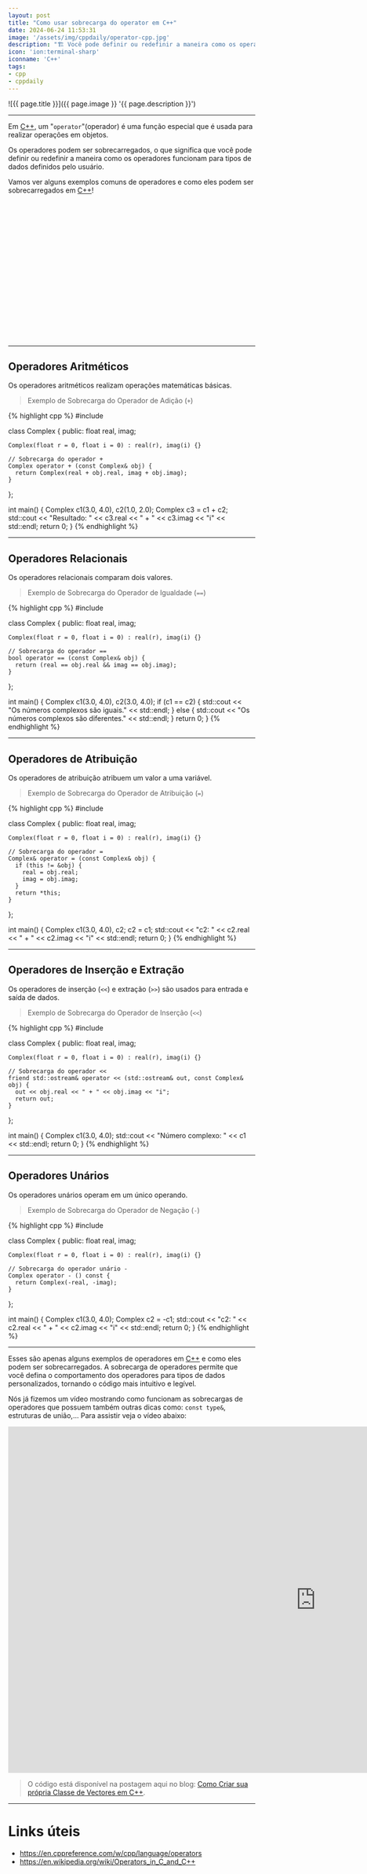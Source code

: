```yaml
---
layout: post
title: "Como usar sobrecarga do operator em C++"
date: 2024-06-24 11:53:31
image: '/assets/img/cppdaily/operator-cpp.jpg'
description: "🏗️ Você pode definir ou redefinir a maneira como os operadores funcionam para tipos de dados definidos pelo usuário."
icon: 'ion:terminal-sharp'
iconname: 'C++'
tags:
- cpp
- cppdaily
---
```


![{{ page.title }}]({{ page.image }} '{{ page.description }}')

---

Em [C++](https://terminalroot.com.br/tags#cpp), um "`operator`"(operador) é uma função especial que é usada para realizar operações em objetos. 

Os operadores podem ser sobrecarregados, o que significa que você pode definir ou redefinir a maneira como os operadores funcionam para tipos de dados definidos pelo usuário. 

Vamos ver alguns exemplos comuns de operadores e como eles podem ser sobrecarregados em [C++](https://terminalroot.com.br/cpp)!


<!-- SQUARE - GAMES ROOT -->
<script async src="//pagead2.googlesyndication.com/pagead/js/adsbygoogle.js"></script>
<ins class="adsbygoogle"
style="display:inline-block;width:336px;height:280px"
data-ad-client="ca-pub-2838251107855362"
data-ad-slot="5351066970"></ins>
<script>
(adsbygoogle = window.adsbygoogle || []).push({});
</script>

---

## Operadores Aritméticos
Os operadores aritméticos realizam operações matemáticas básicas.
> Exemplo de Sobrecarga do Operador de Adição (`+`)

{% highlight cpp %}
#include <iostream>

class Complex {
  public:
    float real, imag;

    Complex(float r = 0, float i = 0) : real(r), imag(i) {}

    // Sobrecarga do operador +
    Complex operator + (const Complex& obj) {
      return Complex(real + obj.real, imag + obj.imag);
    }
};

int main() {
  Complex c1(3.0, 4.0), c2(1.0, 2.0);
  Complex c3 = c1 + c2;
  std::cout << "Resultado: " << c3.real << " + " << c3.imag << "i" << std::endl;
  return 0;
}
{% endhighlight %}

---

## Operadores Relacionais
Os operadores relacionais comparam dois valores.
> Exemplo de Sobrecarga do Operador de Igualdade (`==`)

{% highlight cpp %}
#include <iostream>

class Complex {
  public:
    float real, imag;

    Complex(float r = 0, float i = 0) : real(r), imag(i) {}

    // Sobrecarga do operador ==
    bool operator == (const Complex& obj) {
      return (real == obj.real && imag == obj.imag);
    }
};

int main() {
  Complex c1(3.0, 4.0), c2(3.0, 4.0);
  if (c1 == c2) {
    std::cout << "Os números complexos são iguais." << std::endl;
  } else {
    std::cout << "Os números complexos são diferentes." << std::endl;
  }
  return 0;
}
{% endhighlight %}

---

## Operadores de Atribuição
Os operadores de atribuição atribuem um valor a uma variável.
> Exemplo de Sobrecarga do Operador de Atribuição (`=`)

{% highlight cpp %}
#include <iostream>

class Complex {
  public:
    float real, imag;

    Complex(float r = 0, float i = 0) : real(r), imag(i) {}

    // Sobrecarga do operador =
    Complex& operator = (const Complex& obj) {
      if (this != &obj) {
        real = obj.real;
        imag = obj.imag;
      }
      return *this;
    }
};

int main() {
  Complex c1(3.0, 4.0), c2;
  c2 = c1;
  std::cout << "c2: " << c2.real << " + " << c2.imag << "i" << std::endl;
  return 0;
}
{% endhighlight %}


<!-- RECTANGLE LARGE -->
<script async src="https://pagead2.googlesyndication.com/pagead/js/adsbygoogle.js"></script>
<!-- Informat -->
<ins class="adsbygoogle"
style="display:block"
data-ad-client="ca-pub-2838251107855362"
data-ad-slot="2327980059"
data-ad-format="auto"
data-full-width-responsive="true"></ins>
<script>
(adsbygoogle = window.adsbygoogle || []).push({});
</script>

---

## Operadores de Inserção e Extração
Os operadores de inserção (`<<`) e extração (`>>`) são usados para entrada e saída de dados.
> Exemplo de Sobrecarga do Operador de Inserção (`<<`)

{% highlight cpp %}
#include <iostream>

class Complex {
  public:
    float real, imag;

    Complex(float r = 0, float i = 0) : real(r), imag(i) {}

    // Sobrecarga do operador <<
    friend std::ostream& operator << (std::ostream& out, const Complex& obj) {
      out << obj.real << " + " << obj.imag << "i";
      return out;
    }
};

int main() {
  Complex c1(3.0, 4.0);
  std::cout << "Número complexo: " << c1 << std::endl;
  return 0;
}
{% endhighlight %}

---

## Operadores Unários
Os operadores unários operam em um único operando.
> Exemplo de Sobrecarga do Operador de Negação (`-`)

{% highlight cpp %}
#include <iostream>

class Complex {
  public:
    float real, imag;

    Complex(float r = 0, float i = 0) : real(r), imag(i) {}

    // Sobrecarga do operador unário -
    Complex operator - () const {
      return Complex(-real, -imag);
    }
};

int main() {
  Complex c1(3.0, 4.0);
  Complex c2 = -c1;
  std::cout << "c2: " << c2.real << " + " << c2.imag << "i" << std::endl;
  return 0;
}
{% endhighlight %}

---

Esses são apenas alguns exemplos de operadores em [C++](https://terminalroot.com.br/tags#cpp) e como eles podem ser sobrecarregados. A sobrecarga de operadores permite que você defina o comportamento dos operadores para tipos de dados personalizados, tornando o código mais intuitivo e legível.

Nós já fizemos um vídeo mostrando como funcionam as sobrecargas de operadores que possuem também outras dicas como: `const type&`, estruturas de união,... Para assistir veja o vídeo abaixo:

<iframe width="1253" height="705" src="https://www.youtube.com/embed/NfymBdyGOss" title="YouTube video player" frameborder="0" allow="accelerometer; autoplay; clipboard-write; encrypted-media; gyroscope; picture-in-picture" allowfullscreen></iframe>

> O código está disponível na postagem aqui no blog: [Como Criar sua própria Classe de Vectores em C++](https://terminalroot.com.br/2022/04/como-criar-sua-propria-classe-de-vectores-em-cpp.html).

---

# Links úteis
+ <https://en.cppreference.com/w/cpp/language/operators>
+ <https://en.wikipedia.org/wiki/Operators_in_C_and_C++>

